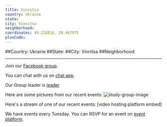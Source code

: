 ```yaml
---
title: Vinnitsa
country: Ukraine
state: 
city: Vinnitsa
neighborhood: 
coordinates: 49.232016, 28.467975
plusCode:
---
```


##Country: Ukraine
##State: 
##City: Vinnitsa
##Neighborhood: 
*****
Join our [Facebook group](https://www.facebook.com/groups/free.code.camp.vinnitsa).

You can chat with us on [chat app]().

Our Group leader is [leader]()

Here are some pictures from our recent events:
![study-group-image]()

Here's a stream of one of our recent events:
[video hosting platform embed]

We have events every Tuesday. You can RSVP for an event on [event platform]().
